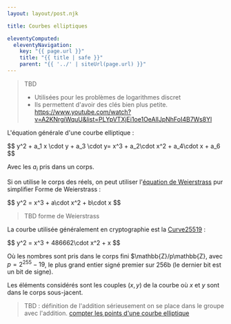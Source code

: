 ```yaml
---
layout: layout/post.njk

title: Courbes elliptiques

eleventyComputed:
  eleventyNavigation:
    key: "{{ page.url }}"
    title: "{{ title | safe }}"
    parent: "{{ '../' | siteUrl(page.url) }}"
---
```



> TBD
>
> - Utilisées pour les problèmes de logarithmes discret
> - Ils permettent d'avoir des clés bien plus petite.
> <https://www.youtube.com/watch?v=A2KNrgiWquU&list=PLYpVTXjEi1oe1OeAllJpNhFoI4B7Ws8Yl>

L'équation générale d'une courbe elliptique :

<div>
$$
y^2 + a_1 x \cdot y + a_3 \cdot y= x^3 + a_2\cdot x^2 + a_4\cdot x + a_6
$$
</div>

Avec les $a_i$ pris dans un corps.

Si on utilise le corps des réels, on peut utiliser l'[équation de Weierstrass](https://fr.wikipedia.org/wiki/%C3%89quation_de_Weierstrass) pur simplifier
Forme de Weierstrass :

<div>
$$
y^2 = x^3 + a\cdot x^2 + b\cdot x
$$
</div>

> TBD forme de Weierstrass
>

La courbe utilisée généralement en cryptographie est la [Curve25519](https://fr.wikipedia.org/wiki/Curve25519) :

<div>
$$
y^2 = x^3 + 486662\cdot x^2 + x
$$
</div>

Où les nombres sont pris dans le corps fini $\mathbb{Z}/p\mathbb{Z}, avec $p=2^{255} - 19$, le plus grand entier signé premier sur 256b (le dernier bit est un bit de signe).

Les éléments considérés sont les couples $(x, y)$ de la courbe où $x$ et $y$ sont dans le corps sous-jacent.

> TBD : définition de l'addition sérieusement
> on se place dans le groupe avec l'addition.
> [compter les points d'une courbe elliptique](https://perso.univ-rennes1.fr/christophe.ritzenthaler/cours/point-counting-ec.pdf)

